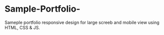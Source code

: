 # Sample-Portfolio-

Sameple portfolio responsive design for large screeb and mobile view using HTML, CSS & JS. 
